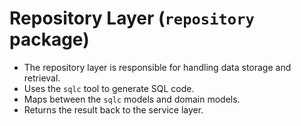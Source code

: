 # Repository Layer (`repository` package)

- The repository layer is responsible for handling data storage and retrieval.
- Uses the `sqlc` tool to generate SQL code.
- Maps between the `sqlc` models and domain models.
- Returns the result back to the service layer.
